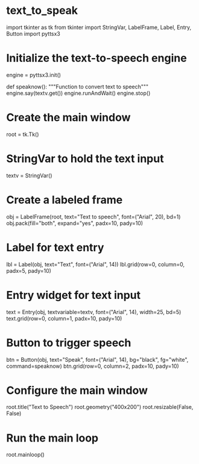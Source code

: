 # text_to_speak
import tkinter as tk
from tkinter import StringVar, LabelFrame, Label, Entry, Button
import pyttsx3

# Initialize the text-to-speech engine
engine = pyttsx3.init()

def speaknow():
    """Function to convert text to speech"""
    engine.say(textv.get())
    engine.runAndWait()
    engine.stop()

# Create the main window
root = tk.Tk()

# StringVar to hold the text input
textv = StringVar()

# Create a labeled frame
obj = LabelFrame(root, text="Text to speech", font=("Arial", 20), bd=1)
obj.pack(fill="both", expand="yes", padx=10, pady=10)

# Label for text entry
lbl = Label(obj, text="Text", font=("Arial", 14))
lbl.grid(row=0, column=0, padx=5, pady=10)

# Entry widget for text input
text = Entry(obj, textvariable=textv, font=("Arial", 14), width=25, bd=5)
text.grid(row=0, column=1, padx=10, pady=10)

# Button to trigger speech
btn = Button(obj, text="Speak", font=("Arial", 14), bg="black", fg="white", command=speaknow)
btn.grid(row=0, column=2, padx=10, pady=10)

# Configure the main window
root.title("Text to Speech")
root.geometry("400x200")
root.resizable(False, False)

# Run the main loop
root.mainloop()


